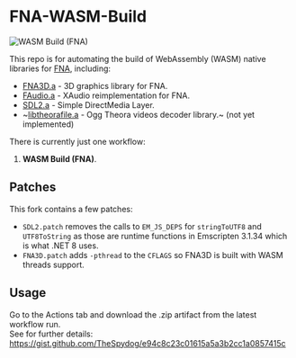 # FNA-WASM-Build


![WASM Build (FNA)](https://github.com/clarvalon/FNA-WASM-Build/workflows/WASM%20Build%20(FNA)/badge.svg)

This repo is for automating the build of WebAssembly (WASM) native libraries for [FNA](https://fna-xna.github.io/), including:

* [FNA3D.a](https://github.com/FNA-XNA/FNA3D) - 3D graphics library for FNA.
* [FAudio.a](https://github.com/FNA-XNA/FAudio) - XAudio reimplementation for FNA.
* [SDL2.a](https://github.com/libsdl-org/SDL) - Simple DirectMedia Layer.
* ~[libtheorafile.a](https://github.com/FNA-XNA/Theorafile) - Ogg Theora videos decoder library.~ (not yet implemented)

There is currently just one workflow:

1.  **WASM Build (FNA)**.  

## Patches
This fork contains a few patches:
- `SDL2.patch` removes the calls to `EM_JS_DEPS` for `stringToUTF8` and `UTF8ToString` as those are runtime functions in Emscripten 3.1.34 which is what .NET 8 uses.
- `FNA3D.patch` adds `-pthread` to the `CFLAGS` so FNA3D is built with WASM threads support.

## Usage

Go to the Actions tab and download the .zip artifact from the latest workflow run.  
See for further details:  https://gist.github.com/TheSpydog/e94c8c23c01615a5a3b2cc1a0857415c
